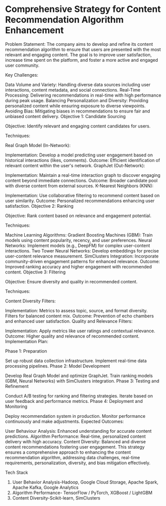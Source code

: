 # Comprehensive Strategy for Content Recommendation Algorithm Enhancement
Problem Statement:
The company aims to develop and refine its content recommendation algorithm to ensure that users are presented with the most relevant and engaging content. The goal is to improve user satisfaction, increase time spent on the platform, and foster a more active and engaged user community.

Key Challenges:

Data Volume and Variety: Handling diverse data sources including user interactions, content metadata, and social connections.
Real-Time Processing: Delivering recommendations in real-time with high performance during peak usage.
Balancing Personalization and Diversity: Providing personalized content while ensuring exposure to diverse viewpoints.
Avoiding Bias: Mitigating biases in recommendations to ensure fair and unbiased content delivery.
Objective 1: Candidate Sourcing

Objective: Identify relevant and engaging content candidates for users.

Techniques:

Real Graph Model (In-Network):

Implementation:
Develop a model predicting user engagement based on historical interactions (likes, comments).
Outcome:
Efficient identification of relevant content within the user's network.
GraphJet (Out-Network):

Implementation:
Maintain a real-time interaction graph to discover engaging content beyond immediate connections.
Outcome:
Broader candidate pool with diverse content from external sources.
K-Nearest Neighbors (KNN):

Implementation:
Use collaborative filtering to recommend content based on user similarity.
Outcome:
Personalized recommendations enhancing user satisfaction.
Objective 2: Ranking

Objective: Rank content based on relevance and engagement potential.

Techniques:

Machine Learning Algorithms:
Gradient Boosting Machines (GBM):
Train models using content popularity, recency, and user preferences.
Neural Networks:
Implement models (e.g., DeepFM) for complex user-content interactions.
Two Tower Neural Networks:
Develop embeddings for precise user-content relevance measurement.
SimClusters Integration:
Incorporate community-driven engagement patterns for enhanced relevance.
Outcome:
Improved ranking accuracy and higher engagement with recommended content.
Objective 3: Filtering

Objective: Ensure diversity and quality in recommended content.

Techniques:

Content Diversity Filters:

Implementation:
Metrics to assess topic, source, and format diversity.
Filters for balanced content mix.
Outcome:
Prevention of echo chambers and enhanced user satisfaction.
Quality and Relevance Filters:

Implementation:
Apply metrics like user ratings and contextual relevance.
Outcome:
Higher quality and relevance of recommended content.
Implementation Plan:

Phase 1: Preparation

Set up robust data collection infrastructure.
Implement real-time data processing pipelines.
Phase 2: Model Development

Develop Real Graph Model and optimize GraphJet.
Train ranking models (GBM, Neural Networks) with SimClusters integration.
Phase 3: Testing and Refinement

Conduct A/B testing for ranking and filtering strategies.
Iterate based on user feedback and performance metrics.
Phase 4: Deployment and Monitoring

Deploy recommendation system in production.
Monitor performance continuously and make adjustments.
Expected Outcomes:

User Behaviour Analysis:
Enhanced understanding for accurate content predictions.
Algorithm Performance:
Real-time, personalized content delivery with high accuracy.
Content Diversity:
Balanced and diverse content recommendations fostering user engagement.
This strategy ensures a comprehensive approach to enhancing the content recommendation algorithm, addressing data challenges, real-time requirements, personalization, diversity, and bias mitigation effectively. 


Tech Stack
1. User Behavior Analysis-Hadoop, Google Cloud Storage, Apache Spark, Apache Kafka, Google Analytics 
2. Algorithm Performance- TensorFlow / PyTorch, XGBoost / LightGBM
3. Content Diversity-Scikit-learn, SimClusters

